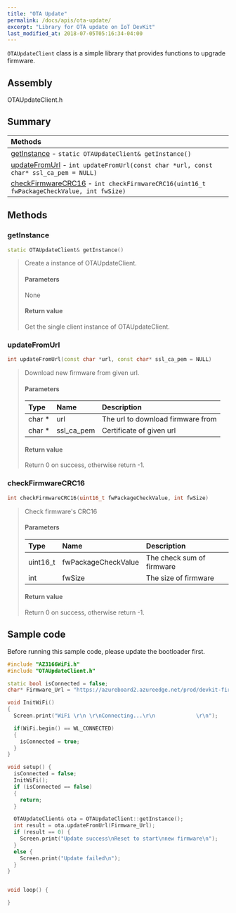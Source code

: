 ```yaml
---
title: "OTA Update"
permalink: /docs/apis/ota-update/
excerpt: "Library for OTA update on IoT DevKit"
last_modified_at: 2018-07-05T05:16:34-04:00
---
```


`OTAUpdateClient` class is a simple library that provides functions to upgrade firmware.

## Assembly
OTAUpdateClient.h

## Summary

| Methods |
| :------ |
| [getInstance](#getInstance) - `static OTAUpdateClient& getInstance()` |
| [updateFromUrl](#updateFromUrl) - `int updateFromUrl(const char *url, const char* ssl_ca_pem = NULL)` |
| [checkFirmwareCRC16](#checkFirmwareCRC16) - `int checkFirmwareCRC16(uint16_t fwPackageCheckValue, int fwSize)` |

## Methods

### getInstance

```cpp
static OTAUpdateClient& getInstance()
```

> Create a instance of OTAUpdateClient.
>
> #### Parameters
> 
> None
> 
> #### Return value
> 
> Get the single client instance of OTAUpdateClient.

### updateFromUrl

```cpp
int updateFromUrl(const char *url, const char* ssl_ca_pem = NULL)
```

> Download new firmware from given url.
>
> #### Parameters
> 
> | Type | Name | Description |
> | :--- | :--- | :---------- |
> | char * | url | The url to download firmware from |
> | char * | ssl_ca_pem | Certificate of given url |
> 
> #### Return value
> 
> Return 0 on success, otherwise return -1.

### checkFirmwareCRC16

```cpp
int checkFirmwareCRC16(uint16_t fwPackageCheckValue, int fwSize)
```

> Check firmware's CRC16 
>
> #### Parameters
> 
> | Type | Name | Description |
> | :--- | :--- | :---------- |
> | uint16_t | fwPackageCheckValue | The check sum of firmware |
> | int | fwSize | The size of firmware |
> 
> #### Return value
> 
> Return 0 on success, otherwise return -1.

## Sample code
Before running this sample code, please update the bootloader first.

```cpp
#include "AZ3166WiFi.h"
#include "OTAUpdateClient.h"

static bool isConnected = false;
char* Firmware_Url = "https://azureboard2.azureedge.net/prod/devkit-firmware-latest.ota.bin";

void InitWiFi()
{
  Screen.print("WiFi \r\n \r\nConnecting...\r\n             \r\n");

  if(WiFi.begin() == WL_CONNECTED)
  {
    isConnected = true;
  }
}

void setup() {
  isConnected = false;
  InitWiFi();
  if (isConnected == false)
  {
    return;
  }

  OTAUpdateClient& ota = OTAUpdateClient::getInstance();
  int result = ota.updateFromUrl(Firmware_Url);
  if (result == 0) {
    Screen.print("Update success\nReset to start\nnew firmware\n");
  }
  else {
    Screen.print("Update failed\n");
  }
}


void loop() {

}

```